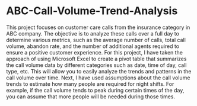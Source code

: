 # ABC-Call-Volume-Trend-Analysis
This project focuses on customer care calls from the insurance category in ABC company. 
The objective is to analyze these calls over a full day to determine various metrics, such as the average number of calls, total call volume, abandon rate, and the number of additional agents required to ensure a positive customer experience. 
For this project, I have taken the approach of using Microsoft Excel to create a pivot table that summarizes the call volume data by different categories such as date, time of day, call type, etc. This will allow you to easily analyze the trends and patterns in the call volume over time. Next, I have used assumptions about the call volume trends to estimate how many people are required for night shifts. For example, if the call volume tends to peak during certain times of the day, you can assume that more people will be needed during those times. 


